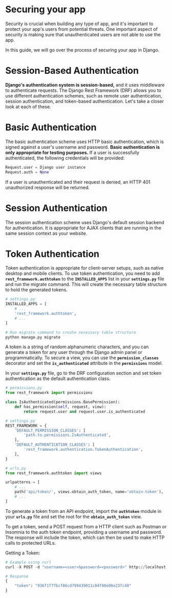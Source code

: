 # Securing your app

Security is crucial when building any type of app, and it's important to protect your app's users from potential threats. One important aspect of security is making sure that unauthenticated users are not able to use the app. 

In this guide, we will go over the process of securing your app in Django.

# ****Session-Based Authentication****

**Django's authentication system is session-based,** and it uses middleware to authenticate requests. The Django Rest Framework (DRF) allows you to use different authentication schemes, such as remote user authentication, session authentication, and token-based authentication. Let's take a closer look at each of these.

# ****Basic Authentication****

The basic authentication scheme uses HTTP basic authentication, which is signed against a user's username and password. **Basic authentication is only appropriate for testing purposes.** If a user is successfully authenticated, the following credentials will be provided:

```python
Request.user = Django user instance
Request.auth = None
```

If a user is unauthenticated and their request is denied, an HTTP 401 unauthorized response will be returned.

# Session Authentication

The session authentication scheme uses Django's default session backend for authentication. It is appropriate for AJAX clients that are running in the same session context as your website.

# Token Authentication

Token authentication is appropriate for client-server setups, such as native desktop and mobile clients. To use token authentication, you need to add **`rest_framework.authtoken`** to the **`INSTALLED_APPS`** list in your **`settings.py`** file and run the migrate command. This will create the necessary table structure to hold the generated tokens.

```python
# settings.py
INSTALLED_APPS = [
    # ...
    'rest_framework.authtoken',
    # ...
]

# Run migrate command to create necessary table structure
python manage.py migrate
```

A token is a string of random alphanumeric characters, and you can generate a token for any user through the Django admin panel or programmatically. To secure a view, you can use the **`permission_classes`** decorator and set the **`is_authenticated`** attribute in the **`permissions`** model.

In your **`settings.py`** file, go to the DRF configuration section and set token authentication as the default authentication class. 

```python
# permissions.py
from rest_framework import permissions

class IsAuthenticated(permissions.BasePermission):
    def has_permission(self, request, view):
        return request.user and request.user.is_authenticated

# settings.py
REST_FRAMEWORK = {
    'DEFAULT_PERMISSION_CLASSES': [
        'path.to.permissions.IsAuthenticated',
    ],
    'DEFAULT_AUTHENTICATION_CLASSES': [
        'rest_framework.authentication.TokenAuthentication',
    ],
}

# urls.py
from rest_framework.authtoken import views

urlpatterns = [
    # ...
    path('api/token/', views.obtain_auth_token, name='obtain-token'),
    # ...
]
```

To generate a token from an API endpoint, import the **`authtoken`** module in your **`urls.py`** file and set the root for the **`obtain_auth_token`** view. 

To get a token, send a POST request from a HTTP client such as Postman or Insomnia to the auth token endpoint, providing a username and password. The response will include the token, which can then be used to make HTTP calls to protected URLs.

Getting a Token:

```python
# Example using curl
curl -X POST -d "username=<user>&password=<password>" http://localhost:8000/api/token/

# Response
{
    "token": "936f1f77bcf86cd799439011c04f00e08e23fc48"
}
```